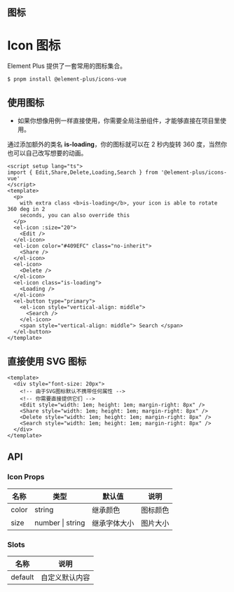 ## 图标

# Icon 图标

Element Plus 提供了一套常用的图标集合。

```
$ pnpm install @element-plus/icons-vue
```

## 使用图标

- 如果你想像用例一样直接使用，你需要全局注册组件，才能够直接在项目里使用。

<script setup lang="ts">
import { Edit,Share,Delete,Loading,Search } from '@element-plus/icons-vue'
</script>

<p>
通过添加额外的类名 <b>is-loading</b>，你的图标就可以在 2 秒内旋转 360 度，当然你也可以自己改写想要的动画。
</p>
<el-icon :size="20">
  <Edit />
</el-icon>
<el-icon color="#409EFC" class="no-inherit">
  <Share />
</el-icon>
<el-icon>
  <Delete />
</el-icon>
<el-icon class="is-loading">
  <Loading />
</el-icon>

<el-icon style="vertical-align: middle">
  <Search />
</el-icon>

```vue
<script setup lang="ts">
import { Edit,Share,Delete,Loading,Search } from '@element-plus/icons-vue'
</script>
<template>
  <p>
    with extra class <b>is-loading</b>, your icon is able to rotate 360 deg in 2
    seconds, you can also override this
  </p>
  <el-icon :size="20">
    <Edit />
  </el-icon>
  <el-icon color="#409EFC" class="no-inherit">
    <Share />
  </el-icon>
  <el-icon>
    <Delete />
  </el-icon>
  <el-icon class="is-loading">
    <Loading />
  </el-icon>
  <el-button type="primary">
    <el-icon style="vertical-align: middle">
      <Search />
    </el-icon>
    <span style="vertical-align: middle"> Search </span>
  </el-button>
</template>
```

## 直接使用 SVG 图标

```vue
<template>
  <div style="font-size: 20px">
    <!-- 由于SVG图标默认不携带任何属性 -->
    <!-- 你需要直接提供它们 -->
    <Edit style="width: 1em; height: 1em; margin-right: 8px" />
    <Share style="width: 1em; height: 1em; margin-right: 8px" />
    <Delete style="width: 1em; height: 1em; margin-right: 8px" />
    <Search style="width: 1em; height: 1em; margin-right: 8px" />
  </div>
</template>
```
## API

### Icon Props

| 名称  | 类型             | 默认值    | 说明     |
| ----- | ---------------- | --------- | -------- |
| color | string           | 继承颜色 | 图标颜色 |
| size  | number \| string | 继承字体大小 | 图片大小 |

### Slots

| 名称  | 说明     |
| ----- | -------- |
| default| 自定义默认内容 |